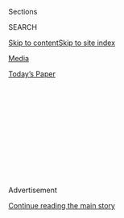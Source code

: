<div id="app">

<div>

<div>

<div>

<div class="NYTAppHideMasthead css-1q2w90k e1suatyy0">

<div class="section css-ui9rw0 e1suatyy2">

<div class="css-eph4ug er09x8g0">

<div class="css-6n7j50">

</div>

<span class="css-1dv1kvn">Sections</span>

<div class="css-10488qs">

<span class="css-1dv1kvn">SEARCH</span>

</div>

[Skip to content](#site-content)[Skip to site
index](#site-index)

</div>

<div id="masthead-section-label" class="css-1wr3we4 eaxe0e00">

[Media](https://www.nytimes3xbfgragh.onion/pages/business/media/index.html)

</div>

<div class="css-10698na e1huz5gh0">

</div>

</div>

<div id="masthead-bar-one" class="section hasLinks css-15hmgas e1csuq9d3">

<div class="css-uqyvli e1csuq9d0">

</div>

<div class="css-1uqjmks e1csuq9d1">

</div>

<div class="css-9e9ivx">

[](https://myaccount.nytimes3xbfgragh.onion/auth/login?response_type=cookie&client_id=vi)

</div>

<div class="css-1bvtpon e1csuq9d2">

[Today’s
Paper](https://www.nytimes3xbfgragh.onion/section/todayspaper)

</div>

</div>

</div>

</div>

<div data-aria-hidden="false">

<div id="site-content" data-role="main">

<div>

<div class="css-1aor85t" style="opacity:0.000000001;z-index:-1;visibility:hidden">

<div class="css-1hqnpie">

<div class="css-epjblv">

<span class="css-17xtcya">[Media](/pages/business/media/index.html)</span><span class="css-x15j1o">|</span><span class="css-fwqvlz">Uncle
Ben, Board
Chairman</span>

</div>

<div class="css-k008qs">

<div class="css-1iwv8en">

<span class="css-18z7m18"></span>

<div>

</div>

</div>

<span class="css-1n6z4y"></span>

<div class="css-1705lsu">

<div class="css-4xjgmj">

<div class="css-4skfbu" data-role="toolbar" data-aria-label="Social Media Share buttons, Save button, and Comments Panel with current comment count" data-testid="share-tools">

  - 
  - 
  - 
  - 
    
    <div class="css-6n7j50">
    
    </div>

  - 

</div>

</div>

</div>

</div>

</div>

</div>

<div class="css-13pd83m">

</div>

<div id="top-wrapper" class="css-1sy8kpn">

<div id="top-slug" class="css-l9onyx">

Advertisement

</div>

[Continue reading the main
story](#after-top)

<div class="ad top-wrapper" style="text-align:center;height:100%;display:block;min-height:250px">

<div id="top" class="place-ad" data-position="top" data-size-key="top">

</div>

</div>

<div id="after-top">

</div>

</div>

<div id="sponsor-wrapper" class="css-1hyfx7x">

<div id="sponsor-slug" class="css-19vbshk">

Supported by

</div>

[Continue reading the main
story](#after-sponsor)

<div id="sponsor" class="ad sponsor-wrapper" style="text-align:center;height:100%;display:block">

</div>

<div id="after-sponsor">

</div>

</div>

Advertising

<div class="css-1vkm6nb ehdk2mb0">

# Uncle Ben, Board Chairman

</div>

<div class="css-xt80pu e12qa4dv0">

<div class="css-18e8msd">

<div class="css-vp77d3 epjyd6m0">

<div class="css-1baulvz">

By [<span class="css-1baulvz last-byline" itemprop="name">Stuart
Elliott</span>](https://www.nytimes3xbfgragh.onion/by/stuart-elliott)

</div>

</div>

  - March 30,
    2007

  - 
    
    <div class="css-4xjgmj">
    
    <div class="css-d8bdto" data-role="toolbar" data-aria-label="Social Media Share buttons, Save button, and Comments Panel with current comment count" data-testid="share-tools">
    
      - 
      - 
      - 
      - 
        
        <div class="css-6n7j50">
        
        </div>
    
      - 
    
    </div>
    
    </div>

</div>

</div>

<div class="section meteredContent css-1r7ky0e" name="articleBody" itemprop="articleBody">

<div class="css-1fanzo5 StoryBodyCompanionColumn">

<div class="css-53u6y8">

A racially charged advertising character, who for decades has been
relegated to a minor role in the marketing of the products that still
carry his name, is taking center stage in a campaign that gives him a
makeover — Madison Avenue style — by promoting him to chairman of the
company.

The character is Uncle Ben, the symbol for more than 60 years of the
Uncle Ben’s line of rices and side dishes now sold by the food giant
Mars. The challenges confronting Mars in reviving a character as
racially fraught as Uncle Ben were evidenced in the reactions of experts
to a redesigned Web site (unclebens.com), which went live this week.

“This is an interesting idea, but for me it still has a very high cringe
factor,” said Luke Visconti, partner at Diversity Inc. Media in Newark,
which publishes a magazine and Web site devoted to diversity in the
workplace.

“There’s a lot of baggage associated with the image,” Mr. Visconti said,
which the makeover “is glossing over.”

</div>

</div>

<div class="css-1fanzo5 StoryBodyCompanionColumn">

<div class="css-53u6y8">

Uncle Ben, who first appeared in ads in 1946, is being reborn as Ben, an
accomplished businessman with an opulent office, a busy schedule, an
extensive travel itinerary and a penchant for sharing what the company
calls his “grains of wisdom” about rice and life. A crucial aspect of
his biography remains the same, though: He has no last name.

Vincent Howell, president for the food division of the Masterfoods USA
unit of Mars, said that because consumers described Uncle Ben as having
“a timeless element to him, we didn’t want to significantly change
him.”

“What’s powerful to me is to show an African-American icon in a position
of prominence and authority,” Mr. Howell said. “As an African-American,
he makes me feel so proud.”

The previous reluctance to feature Uncle Ben prominently in ads stood in
stark contrast to the way other human characters like Orville
Redenbacher and Colonel Sanders personify their products. That reticence
can be traced to the contentious history of Uncle Ben as the black face
of a white company, wearing a bow tie evocative of servants and Pullman
porters and bearing a title reflecting how white Southerners once used
“uncle” and “aunt” as honorifics for older blacks because they refused
to say “Mr.” and “Mrs.”

Before the civil rights movement took hold, marketers of food and
household products often used racial and ethnic stereotypes in creating
brand characters and mascots.

</div>

</div>

<div class="css-1fanzo5 StoryBodyCompanionColumn">

<div class="css-53u6y8">

In addition to Uncle Ben, there was Aunt Jemima, who sold pancake mix in
ads that sometimes had her exclaiming, “Tempt yo’ appetite;” a grinning
black chef named Rastus, who represented Cream of Wheat hot cereal; the
Gold Dust Twins, a pair of black urchins who peddled a soap powder for
Lever Brothers; the Frito Bandito, who spoke in an exaggerated Mexican
accent; and characters selling powdered drink mixes for Pillsbury under
names like Injun Orange and Chinese Cherry — the latter baring buck
teeth.

“The only time blacks were put into ads was when they were athletic,
subservient or entertainers,” said Marilyn Kern Foxworth, the author of
“Aunt Jemima, Uncle Ben and Rastus: Blacks in Advertising Yesterday,
Today and Tomorrow.”

After the start of the civil rights movement, such characters became
“lightning rods” in a period when consumers started to want “images
our children could look up to and emulate,” Ms. Kern Foxworth
said.

<div class="css-79elbk" data-testid="photoviewer-wrapper">

<div class="css-z3e15g" data-testid="photoviewer-wrapper-hidden">

</div>

<div class="css-1a48zt4 ehw59r15" data-testid="photoviewer-children">

<div class="css-zgakxe erfvjey0">

<span class="css-1ly73wi e1tej78p0">Image</span>

<div class="css-zjzyr8">

<div data-testid="lazyimage-container" style="height:472.5925925925926px">

</div>

</div>

</div>

<span class="css-16f3y1r e13ogyst0" data-aria-hidden="true">A Web site
for Uncle Ben’s, unclebens.com, offers a look at his executive office.
</span><span class="css-cnj6d5 e1z0qqy90" itemprop="copyrightHolder"><span class="css-1ly73wi e1tej78p0">Credit...</span><span>Newspaper
ad and image of Uncle Ben in his office, Masterfoods USA</span></span>

</div>

</div>

As a result, most of those polarizing ad characters were banished when
marketers — becoming more sensitive to the changing attitudes of
consumers — realized they were no longer appropriate. A handful like
Uncle Ben, Aunt Jemima and the Cream of Wheat chef were redesigned and
kept on, but in the unusual status of silent spokescharacters, removed
from ads and reduced to staring mutely from packages.

Times, however, change, as evidenced by real-life figures as disparate
as Wally Amos, the founder of Famous Amos cookies; Oprah Winfrey; and
Senator Barack Obama, the Illinois Democrat who is running for
president. In advertising, there are now black authority figures serving
as spokesmen in multimillion-dollar campaigns, like Dennis Haysbert, for
Allstate, and James Earl Jones, for Verizon.

That helped executives at Masterfoods and its advertising agency,
TBWA/Chiat/Day, consider the risky step of reviving the character.

</div>

</div>

<div class="css-1fanzo5 StoryBodyCompanionColumn">

<div class="css-53u6y8">

“There’s no doubt we realized we had a very powerful asset we were not
using strongly enough,” Mr. Howell said.

So about 18 months ago, the company and agency decided “to reach out to
our consumers” and gauge attitudes toward Uncle Ben, Mr. Howell said.
There were no negative responses or references to the stereotyped
aspects of the character, he said. Rather, the consumers “focused on
positive images, quality, warmth, timelessness,” he added, and “the
legend of Uncle Ben.”

That encouraged the idea that “we could bring him to life,” Mr. Howell
said, sensitive to “the sorts of concerns that are important to me as an
African-American.”

Joe Shands, a creative director at the Playa del Rey, Calif., office of
TBWA/Chiat/Day, said the freedom to use the character to sell the Uncle
Ben’s brand was a welcome change from the years when “all we’ve had to
work with is a portrait.” “We wanted to know if there was something
there we could utilize to talk about new products, existing products,
the values of the company,” Mr. Shands said, adding that both black and
white consumers described the character as someone “they know and love.”

“Through the magic of marketing, we’ve made him the chairman,” Mr.
Shands said. Uncle Ben’s office, he said, is “reflective of a man with
great wisdom who has done great things.”

Magazine ads in the campaign, which carries the theme “Ben knows best,”
present a painting of the character in a gold frame with the chairman’s
title affixed on a plaque.

The painting is also on display on the home page of the redesigned Web
site, which offers a virtual tour of Ben’s office. Visitors can browse
through his e-mail messages, examine his datebook and read his executive
memorandums.

</div>

</div>

<div class="css-1fanzo5 StoryBodyCompanionColumn">

<div class="css-53u6y8">

“It’s important consumers begin to hear from Uncle Ben,” said Mr. Howell
of Masterfoods, who is based in Los Angeles.

Despite the character’s impressive new credentials, some advertising
executives expressed skepticism that the campaign could avoid negative
overtones.

The ads are “asking us to make the leap from Uncle Ben being someone who
looks like a butler to overnight being a chairman of the board,” Ms.
Kern Foxworth said. “It does not work for
me.”

<div class="css-79elbk" data-testid="photoviewer-wrapper">

<div class="css-z3e15g" data-testid="photoviewer-wrapper-hidden">

</div>

<div class="css-1a48zt4 ehw59r15" data-testid="photoviewer-children">

<div class="css-zgakxe erfvjey0">

<span class="css-1ly73wi e1tej78p0">Image</span>

<div class="css-zjzyr8">

<div data-testid="lazyimage-container" style="height:267.69230769230774px">

</div>

</div>

</div>

<span class="css-16f3y1r e13ogyst0" data-aria-hidden="true">The longtime
image of Aunt Jemima, in a photo taken between 1933 and 1951; a number
of women, including Anna Robinson, shown here, portrayed the character
at events like state
fairs.</span><span class="css-cnj6d5 e1z0qqy90" itemprop="copyrightHolder"><span class="css-1ly73wi e1tej78p0">Credit...</span><span>Bettmann/Corbis</span></span>

</div>

</div>

“I applaud them for the effort and trying to move forward,” she added,
but the decision to keep the same portrait of Uncle Ben, bow tie and
all, also dismayed her because “they’re trying so hard to hold onto
something I’m trying so hard to get rid of.”

Howard Buford, chief executive at Prime Access in New York, an agency
specializing in multicultural campaigns, said he gave the campaign’s
creators some credit. “It’s potentially a very creative way to handle
the baggage of old racial stereotypes as advertising icons,” he said,
but “it’s going to take a lot of work to get it right and make it ring
true.”

For instance, Mr. Buford said, noting all the “Ben” references in the
ads, “Rarely do you have someone of that stature addressed by his first
name” — and minus any signs of a surname.

</div>

</div>

<div class="css-1fanzo5 StoryBodyCompanionColumn">

<div class="css-53u6y8">

Mr. Buford, who is a real-life black leader of a company, likened the
promotion of Uncle Ben to the abrupt plot twists on TV series like
“Benson” and “Designing Women,” when black characters in subservient
roles one season became professionals the next.

“It’s nice that now, for the 21st century, they’re saying this icon can
‘own’ a company,” Mr. Buford said, “but they’re going to have to make
him a whole person.”

Mr. Visconti of Diversity Inc. Media struck a similar chord. He said he
would have turned Ben’s office into “a learning experience,” furnishing
it with, for example, books by Frederick Douglass and the Rev. Dr.
Martin Luther King Jr.

“I’ve never been in the office of African-Americans of this era who
didn’t have something in their office showing what it took to get them
there,” Mr. Visconti said.

The actual biography of Uncle Ben is at variance with his fanciful new
identity. According to Ms. Kern Foxworth’s book and other reference
materials, there was a Ben — no surname survives — who was a Houston
rice farmer renowned for the quality of his crops. During World War II,
Gordon L. Harwell, a Texas food broker, supplied to the armed forces a
special kind of white rice, cooked to preserve the nutrients, under the
brand name Converted Rice.

In 1946, Mr. Harwell had dinner with a friend (or business partner) in
Chicago (or Houston) and decided that a portrait of the maitre d’hotel
of the restaurant, Frank Brown, could represent the brand, which was
renamed Uncle Ben’s Converted Rice as it was being introduced to the
consumer market.

In coming months, visitors to the Uncle Ben’s Web site will be able to
discover new elements of the character, Mr. Howell said, like full-body
digital versions of Uncle Ben and voice mail messages. The Web site was
designed by an agency, Tequila, that is a sibling of TBWA/Chiat/Day, and
the budget for the campaign, print and online, is estimated at $20
million. TBWA/Chiat/Day is part of the TBWA Worldwide unit of the
Omnicom Group.

</div>

</div>

<div class="css-1fanzo5 StoryBodyCompanionColumn">

<div class="css-53u6y8">

If the makeover for Uncle Ben is deemed successful, could there be
similar changes in store for other racially charged characters?

Last month, the Cream of Wheat chef got a new owner when B\&G Foods
completed a $200 million deal to buy his brand, and its companion, Cream
of Rice, from Kraft Foods.

“We’re doing consumer focus work right now to understand how important
the character is,” said David L. Wenner, chief executive at B\&G in
Parsippany, N.J.

If any changes were to be made, “you would need to be very careful,” he
added, “and you would want to do it with dignity.”

</div>

</div>

</div>

<div>

</div>

<div>

</div>

<div>

</div>

<div>

<div id="bottom-wrapper" class="css-1ede5it">

<div id="bottom-slug" class="css-l9onyx">

Advertisement

</div>

[Continue reading the main
story](#after-bottom)

<div id="bottom" class="ad bottom-wrapper" style="text-align:center;height:100%;display:block;min-height:90px">

</div>

<div id="after-bottom">

</div>

</div>

</div>

</div>

</div>

## Site Index

<div>

</div>

## Site Information Navigation

  - [© <span>2020</span> <span>The New York Times
    Company</span>](https://help.nytimes3xbfgragh.onion/hc/en-us/articles/115014792127-Copyright-notice)

<!-- end list -->

  - [NYTCo](https://www.nytco.com/)
  - [Contact
    Us](https://help.nytimes3xbfgragh.onion/hc/en-us/articles/115015385887-Contact-Us)
  - [Work with us](https://www.nytco.com/careers/)
  - [Advertise](https://nytmediakit.com/)
  - [T Brand Studio](http://www.tbrandstudio.com/)
  - [Your Ad
    Choices](https://www.nytimes3xbfgragh.onion/privacy/cookie-policy#how-do-i-manage-trackers)
  - [Privacy](https://www.nytimes3xbfgragh.onion/privacy)
  - [Terms of
    Service](https://help.nytimes3xbfgragh.onion/hc/en-us/articles/115014893428-Terms-of-service)
  - [Terms of
    Sale](https://help.nytimes3xbfgragh.onion/hc/en-us/articles/115014893968-Terms-of-sale)
  - [Site
    Map](https://spiderbites.nytimes3xbfgragh.onion)
  - [Help](https://help.nytimes3xbfgragh.onion/hc/en-us)
  - [Subscriptions](https://www.nytimes3xbfgragh.onion/subscription?campaignId=37WXW)

</div>

</div>

</div>

</div>
